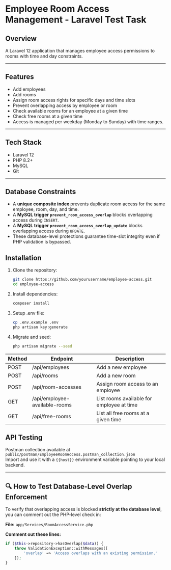 # Employee Room Access Management - Laravel Test Task

## Overview
A Laravel 12 application that manages employee access permissions to rooms with time and day constraints.

---

## Features
- Add employees
- Add rooms
- Assign room access rights for specific days and time slots
- Prevent overlapping access by employee or room
- Check available rooms for an employee at a given time
- Check free rooms at a given time
- Access is managed per weekday (Monday to Sunday) with time ranges.

---

## Tech Stack
- Laravel 12
- PHP 8.2+
- MySQL
- Git

---

## Database Constraints

- A **unique composite index** prevents duplicate room access for the same employee, room, day, and time.
- A **MySQL trigger `prevent_room_access_overlap`** blocks overlapping access during `INSERT`.
- A **MySQL trigger `prevent_room_access_overlap_update`** blocks overlapping access during `UPDATE`.
- These database-level protections guarantee time-slot integrity even if PHP validation is bypassed.

## Installation

1. Clone the repository:

   ```bash
   git clone https://github.com/yourusername/employee-access.git
   cd employee-access

2. Install dependencies:

   ```bash
   composer install

3. Setup .env file:

    ```bash
    cp .env.example .env
    php artisan key:generate
    
4. Migrate and seed:
    ```bash
    php artisan migrate --seed

| Method | Endpoint                      | Description                               |
| ------ | ----------------------------- | ----------------------------------------- |
| POST   | /api/employees                | Add a new employee                        |
| POST   | /api/rooms                    | Add a new room                            |
| POST   | /api/room-accesses            | Assign room access to an employee         |
| GET    | /api/employee-available-rooms | List rooms available for employee at time |
| GET    | /api/free-rooms               | List all free rooms at a given time       |

## API Testing

Postman collection available at `public/postman/EmployeeRoomAccess.postman_collection.json`  
Import and use it with a `{{host}}` environment variable pointing to your local backend.

---

## 🔍 How to Test Database-Level Overlap Enforcement

To verify that overlapping access is blocked **strictly at the database level**, you can comment out the PHP-level check in:

**File:** `app/Services/RoomAccessService.php`

**Comment out these lines:**

```php
if ($this->repository->hasOverlap($data)) {
    throw ValidationException::withMessages([
        'overlap' => 'Access overlaps with an existing permission.'
    ]);
}
